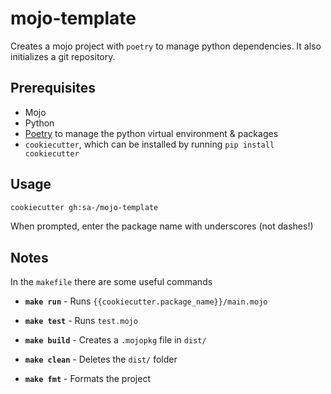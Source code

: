 # mojo-template

Creates a mojo project with `poetry` to manage python dependencies. It also initializes a git repository.

## Prerequisites

- Mojo
- Python
- [Poetry](https://python-poetry.org/docs/#installation) to manage the python virtual environment & packages
- `cookiecutter`, which can be installed by running `pip install cookiecutter`

## Usage

```sh
cookiecutter gh:sa-/mojo-template
```

When prompted, enter the package name with underscores (not dashes!)

## Notes

In the `makefile` there are some useful commands
- **`make run`** - Runs `{{cookiecutter.package_name}}/main.mojo`

- **`make test`** - Runs `test.mojo`

- **`make build`** - Creates a `.mojopkg` file in `dist/`

- **`make clean`** - Deletes the `dist/` folder

- **`make fmt`** - Formats the project